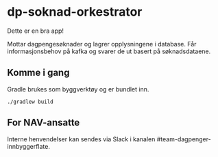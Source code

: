 # dp-soknad-orkestrator

Dette er en bra app!

Mottar dagpengesøknader og lagrer opplysningene i database.
Får informasjonsbehov på kafka og svarer de ut basert på søknadsdataene.


## Komme i gang

Gradle brukes som byggverktøy og er bundlet inn.

```
./gradlew build
```

## For NAV-ansatte

Interne henvendelser kan sendes via Slack i kanalen #team-dagpenger-innbyggerflate.
